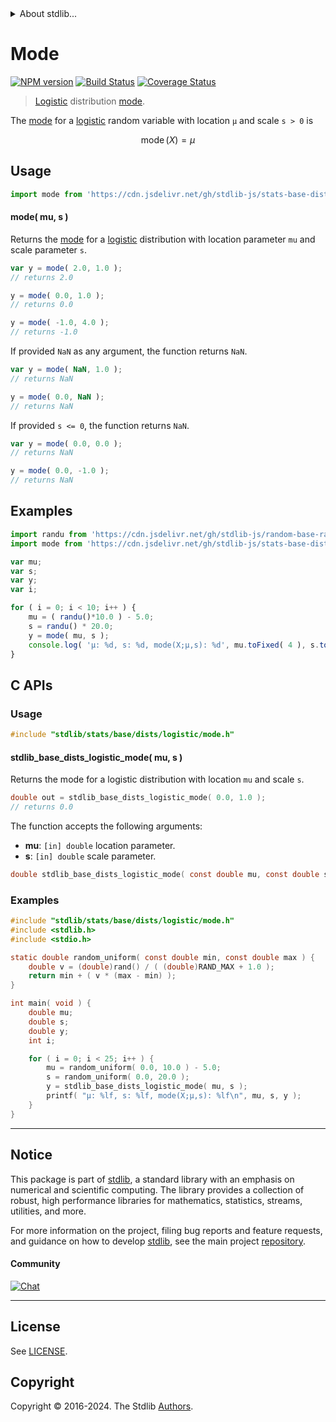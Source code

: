 <!--

@license Apache-2.0

Copyright (c) 2018 The Stdlib Authors.

Licensed under the Apache License, Version 2.0 (the "License");
you may not use this file except in compliance with the License.
You may obtain a copy of the License at

   http://www.apache.org/licenses/LICENSE-2.0

Unless required by applicable law or agreed to in writing, software
distributed under the License is distributed on an "AS IS" BASIS,
WITHOUT WARRANTIES OR CONDITIONS OF ANY KIND, either express or implied.
See the License for the specific language governing permissions and
limitations under the License.

-->


<details>
  <summary>
    About stdlib...
  </summary>
  <p>We believe in a future in which the web is a preferred environment for numerical computation. To help realize this future, we've built stdlib. stdlib is a standard library, with an emphasis on numerical and scientific computation, written in JavaScript (and C) for execution in browsers and in Node.js.</p>
  <p>The library is fully decomposable, being architected in such a way that you can swap out and mix and match APIs and functionality to cater to your exact preferences and use cases.</p>
  <p>When you use stdlib, you can be absolutely certain that you are using the most thorough, rigorous, well-written, studied, documented, tested, measured, and high-quality code out there.</p>
  <p>To join us in bringing numerical computing to the web, get started by checking us out on <a href="https://github.com/stdlib-js/stdlib">GitHub</a>, and please consider <a href="https://opencollective.com/stdlib">financially supporting stdlib</a>. We greatly appreciate your continued support!</p>
</details>

# Mode

[![NPM version][npm-image]][npm-url] [![Build Status][test-image]][test-url] [![Coverage Status][coverage-image]][coverage-url] <!-- [![dependencies][dependencies-image]][dependencies-url] -->

> [Logistic][logistic-distribution] distribution [mode][mode].

<!-- Section to include introductory text. Make sure to keep an empty line after the intro `section` element and another before the `/section` close. -->

<section class="intro">

The [mode][mode] for a [logistic][logistic-distribution] random variable with location `μ` and scale `s > 0` is

<!-- <equation class="equation" label="eq:logistic_mode" align="center" raw="\operatorname{mode}\left( X \right) = \mu" alt="Mode for a logistic distribution."> -->

```math
\mathop{\mathrm{mode}}\left( X \right) = \mu
```

<!-- <div class="equation" align="center" data-raw-text="\operatorname{mode}\left( X \right) = \mu" data-equation="eq:logistic_mode">
    <img src="https://cdn.jsdelivr.net/gh/stdlib-js/stdlib@51534079fef45e990850102147e8945fb023d1d0/lib/node_modules/@stdlib/stats/base/dists/logistic/mode/docs/img/equation_logistic_mode.svg" alt="Mode for a logistic distribution.">
    <br>
</div> -->

<!-- </equation> -->

</section>

<!-- /.intro -->

<!-- Package usage documentation. -->



<section class="usage">

## Usage

```javascript
import mode from 'https://cdn.jsdelivr.net/gh/stdlib-js/stats-base-dists-logistic-mode@deno/mod.js';
```

#### mode( mu, s )

Returns the [mode][mode] for a [logistic][logistic-distribution] distribution with location parameter `mu` and scale parameter `s`.

```javascript
var y = mode( 2.0, 1.0 );
// returns 2.0

y = mode( 0.0, 1.0 );
// returns 0.0

y = mode( -1.0, 4.0 );
// returns -1.0
```

If provided `NaN` as any argument, the function returns `NaN`.

```javascript
var y = mode( NaN, 1.0 );
// returns NaN

y = mode( 0.0, NaN );
// returns NaN
```

If provided `s <= 0`, the function returns `NaN`.

```javascript
var y = mode( 0.0, 0.0 );
// returns NaN

y = mode( 0.0, -1.0 );
// returns NaN
```

</section>

<!-- /.usage -->

<!-- Package usage notes. Make sure to keep an empty line after the `section` element and another before the `/section` close. -->

<section class="notes">

</section>

<!-- /.notes -->

<!-- Package usage examples. -->

<section class="examples">

## Examples

<!-- eslint no-undef: "error" -->

```javascript
import randu from 'https://cdn.jsdelivr.net/gh/stdlib-js/random-base-randu@deno/mod.js';
import mode from 'https://cdn.jsdelivr.net/gh/stdlib-js/stats-base-dists-logistic-mode@deno/mod.js';

var mu;
var s;
var y;
var i;

for ( i = 0; i < 10; i++ ) {
    mu = ( randu()*10.0 ) - 5.0;
    s = randu() * 20.0;
    y = mode( mu, s );
    console.log( 'µ: %d, s: %d, mode(X;µ,s): %d', mu.toFixed( 4 ), s.toFixed( 4 ), y.toFixed( 4 ) );
}
```

</section>

<!-- /.examples -->

<section class="c">

## C APIs

<section class="intro">

</section>

<!-- /.intro -->

<section class="usage">

### Usage

```c
#include "stdlib/stats/base/dists/logistic/mode.h"
```

#### stdlib_base_dists_logistic_mode( mu, s )

Returns the mode for a logistic distribution with location `mu` and scale `s`.

```c
double out = stdlib_base_dists_logistic_mode( 0.0, 1.0 );
// returns 0.0
```

The function accepts the following arguments:

-   **mu**: `[in] double` location parameter.
-   **s**: `[in] double` scale parameter.

```c
double stdlib_base_dists_logistic_mode( const double mu, const double s );
```

</section>

<!-- /.usage -->

<section class="notes">

</section>

<!-- /.notes -->

<section class="examples">

### Examples

```c
#include "stdlib/stats/base/dists/logistic/mode.h"
#include <stdlib.h>
#include <stdio.h>

static double random_uniform( const double min, const double max ) {
    double v = (double)rand() / ( (double)RAND_MAX + 1.0 );
    return min + ( v * (max - min) );
}

int main( void ) {
    double mu;
    double s;
    double y;
    int i;

    for ( i = 0; i < 25; i++ ) {
        mu = random_uniform( 0.0, 10.0 ) - 5.0;
        s = random_uniform( 0.0, 20.0 );
        y = stdlib_base_dists_logistic_mode( mu, s );
        printf( "µ: %lf, s: %lf, mode(X;µ,s): %lf\n", mu, s, y );
    }
}
```

</section>

<!-- /.examples -->

<!-- Section to include cited references. If references are included, add a horizontal rule *before* the section. Make sure to keep an empty line after the `section` element and another before the `/section` close. -->

<section class="references">

</section>

<!-- /.references -->

<!-- Section for related `stdlib` packages. Do not manually edit this section, as it is automatically populated. -->

<section class="related">

</section>

<!-- /.related -->

<!-- Section for all links. Make sure to keep an empty line after the `section` element and another before the `/section` close. -->


<section class="main-repo" >

* * *

## Notice

This package is part of [stdlib][stdlib], a standard library with an emphasis on numerical and scientific computing. The library provides a collection of robust, high performance libraries for mathematics, statistics, streams, utilities, and more.

For more information on the project, filing bug reports and feature requests, and guidance on how to develop [stdlib][stdlib], see the main project [repository][stdlib].

#### Community

[![Chat][chat-image]][chat-url]

---

## License

See [LICENSE][stdlib-license].


## Copyright

Copyright &copy; 2016-2024. The Stdlib [Authors][stdlib-authors].

</section>

<!-- /.stdlib -->

<!-- Section for all links. Make sure to keep an empty line after the `section` element and another before the `/section` close. -->

<section class="links">

[npm-image]: http://img.shields.io/npm/v/@stdlib/stats-base-dists-logistic-mode.svg
[npm-url]: https://npmjs.org/package/@stdlib/stats-base-dists-logistic-mode

[test-image]: https://github.com/stdlib-js/stats-base-dists-logistic-mode/actions/workflows/test.yml/badge.svg?branch=main
[test-url]: https://github.com/stdlib-js/stats-base-dists-logistic-mode/actions/workflows/test.yml?query=branch:main

[coverage-image]: https://img.shields.io/codecov/c/github/stdlib-js/stats-base-dists-logistic-mode/main.svg
[coverage-url]: https://codecov.io/github/stdlib-js/stats-base-dists-logistic-mode?branch=main

<!--

[dependencies-image]: https://img.shields.io/david/stdlib-js/stats-base-dists-logistic-mode.svg
[dependencies-url]: https://david-dm.org/stdlib-js/stats-base-dists-logistic-mode/main

-->

[chat-image]: https://img.shields.io/gitter/room/stdlib-js/stdlib.svg
[chat-url]: https://app.gitter.im/#/room/#stdlib-js_stdlib:gitter.im

[stdlib]: https://github.com/stdlib-js/stdlib

[stdlib-authors]: https://github.com/stdlib-js/stdlib/graphs/contributors

[umd]: https://github.com/umdjs/umd
[es-module]: https://developer.mozilla.org/en-US/docs/Web/JavaScript/Guide/Modules

[deno-url]: https://github.com/stdlib-js/stats-base-dists-logistic-mode/tree/deno
[deno-readme]: https://github.com/stdlib-js/stats-base-dists-logistic-mode/blob/deno/README.md
[umd-url]: https://github.com/stdlib-js/stats-base-dists-logistic-mode/tree/umd
[umd-readme]: https://github.com/stdlib-js/stats-base-dists-logistic-mode/blob/umd/README.md
[esm-url]: https://github.com/stdlib-js/stats-base-dists-logistic-mode/tree/esm
[esm-readme]: https://github.com/stdlib-js/stats-base-dists-logistic-mode/blob/esm/README.md
[branches-url]: https://github.com/stdlib-js/stats-base-dists-logistic-mode/blob/main/branches.md

[stdlib-license]: https://raw.githubusercontent.com/stdlib-js/stats-base-dists-logistic-mode/main/LICENSE

[logistic-distribution]: https://en.wikipedia.org/wiki/Logistic_distribution

[mode]: https://en.wikipedia.org/wiki/Mode_%28statistics%29

</section>

<!-- /.links -->
